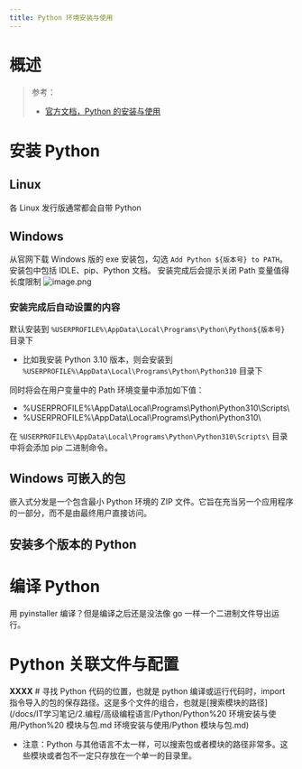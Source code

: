 ```yaml
---
title: Python 环境安装与使用
---
```


# 概述

> 参考：
> - [官方文档，Python 的安装与使用](https://docs.python.org/3/using/index.html)

# 安装 Python

## Linux

各 Linux 发行版通常都会自带 Python

## Windows

从官网下载 Windows 版的 exe 安装包，勾选 `Add Python ${版本号} to PATH`。安装包中包括 IDLE、pip、Python 文档。
安装完成后会提示关闭 Path 变量值得长度限制
![image.png](https://notes-learning.oss-cn-beijing.aliyuncs.com/gzv1ih/1659885506889-188054a3-8a67-4039-ab87-16f8ff3a3e38.png)

### 安装完成后自动设置的内容

默认安装到 `%USERPROFILE%\AppData\Local\Programs\Python\Python${版本号}` 目录下

- 比如我安装 Python 3.10 版本，则会安装到 `%USERPROFILE%\AppData\Local\Programs\Python\Python310` 目录下

同时将会在用户变量中的 Path 环境变量中添加如下值：

- %USERPROFILE%\AppData\Local\Programs\Python\Python310\Scripts\\
- %USERPROFILE%\AppData\Local\Programs\Python\Python310\\

在 `%USERPROFILE%\AppData\Local\Programs\Python\Python310\Scripts\` 目录中将会添加 pip 二进制命令。

## Windows 可嵌入的包

嵌入式分发是一个包含最小 Python 环境的 ZIP 文件。它旨在充当另一个应用程序的一部分，而不是由最终用户直接访问。

## 安装多个版本的 Python

# 编译 Python

用 pyinstaller 编译？但是编译之后还是没法像 go 一样一个二进制文件导出运行。

# Python 关联文件与配置

**XXXX** # 寻找 Python 代码的位置，也就是 python 编译或运行代码时，import 指令导入的包的保存路径。这是多个文件的组合，也就是[搜索模块的路径](/docs/IT学习笔记/2.编程/高级编程语言/Python/Python%20 环境安装与使用/Python%20 模块与包.md 环境安装与使用/Python 模块与包.md)

- 注意：Python 与其他语言不太一样，可以搜索包或者模块的路径非常多。这些模块或者包不一定只存放在一个单一的目录里。
